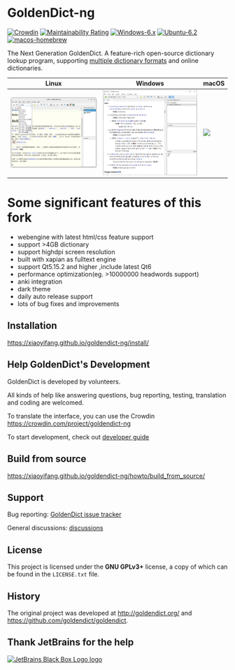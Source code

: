 # GoldenDict-ng

[![Crowdin](https://badges.crowdin.net/goldendict-ng/localized.svg)](https://crowdin.com/project/goldendict-ng)
[![Maintainability Rating](https://sonarcloud.io/api/project_badges/measure?project=xiaoyifang_goldendict&metric=sqale_rating)](https://sonarcloud.io/summary/new_code?id=xiaoyifang_goldendict)
[![Windows-6.x](https://github.com/xiaoyifang/goldendict-ng/actions/workflows/windows-6.x.yml/badge.svg)](https://github.com/xiaoyifang/goldendict-ng/actions/workflows/windows-6.x.yml)
[![Ubuntu-6.2](https://github.com/xiaoyifang/goldendict-ng/actions/workflows/ubuntu-6.2.yml/badge.svg?branch=staged)](https://github.com/xiaoyifang/goldendict-ng/actions/workflows/ubuntu-6.2.yml)
[![macos-homebrew](https://github.com/xiaoyifang/goldendict-ng/actions/workflows/macos-homebrew.yml/badge.svg)](https://github.com/xiaoyifang/goldendict-ng/actions/workflows/macos-homebrew.yml)

The Next Generation GoldenDict. A feature-rich open-source dictionary lookup program,
supporting [multiple dictionary formats](https://xiaoyifang.github.io/goldendict-ng/dictformats/) and online
dictionaries.

| Linux | Windows | macOS |
|--|--|--|
| [<img src="website/docs/img/linux_genshin.webp" width="500"/>](https://xiaoyifang.github.io/goldendict-ng/) | [<img src="website/docs/img/windows_white.webp" width="500"/>](https://xiaoyifang.github.io/goldendict-ng/) | [<img src="website/docs/img/mac_black.webp" width="500"/>](https://xiaoyifang.github.io/goldendict-ng/) |

# Some significant features of this fork

- webengine with latest html/css feature support
- support >4GB dictionary
- support highdpi screen resolution
- built with xapian as fulltext engine
- support Qt5.15.2 and higher ,include latest Qt6
- performance optimization(eg. >10000000 headwords support) 
- anki integration
- dark theme
- daily auto release support
- lots of bug fixes and improvements

## Installation

<https://xiaoyifang.github.io/goldendict-ng/install/>

## Help GoldenDict's Development

GoldenDict is developed by volunteers.

All kinds of help like answering questions, bug reporting, testing, translation and coding are welcomed.

To translate the interface, you can use the Crowdin <https://crowdin.com/project/goldendict-ng>

To start development, check out [developer guide](https://xiaoyifang.github.io/goldendict-ng/developer/)

## Build from source

<https://xiaoyifang.github.io/goldendict-ng/howto/build_from_source/>

## Support

Bug reporting: [GoldenDict issue tracker](https://github.com/xiaoyifang/goldendict-ng/issues)

General discussions: [discussions](https://github.com/xiaoyifang/goldendict-ng/discussions)


## License

This project is licensed under the <b>GNU GPLv3+</b> license, a copy of which can be found in the `LICENSE.txt` file.

## History

The original project was developed at <http://goldendict.org/> and <https://github.com/goldendict/goldendict>.

## Thank JetBrains for the help

[![JetBrains Black Box Logo logo](https://resources.jetbrains.com/storage/products/company/brand/logos/jb_square.png)](https://jb.gg/OpenSourceSupport)

